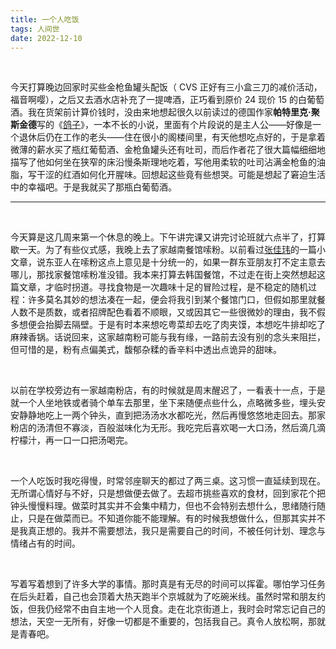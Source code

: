 ```yaml
---
title: 一个人吃饭
tags: 人间世
date: 2022-12-10
---
```


<br/>

今天打算晚边回家时买些金枪鱼罐头配饭（ CVS 正好有三小盒三刀的减价活动，福音啊嘤），之后又去酒水店补充了一提啤酒，正巧看到原价 24 现价 15 的白葡萄酒。我在货架前计算价钱时，没由来地想起很久以前读过的德国作家**帕特里克·聚斯金德**写的《[鸽子](https://book.douban.com/subject/34863427/)》，一本不长的小说，里面有个片段说的是主人公——好像是一个退休后仍在工作的老头——住在很小的阁楼间里，有天他想吃点好的，于是拿着微薄的薪水买了瓶红葡萄酒、金枪鱼罐头还有吐司，而后作者花了很大篇幅细细地描写了他如何坐在狭窄的床沿慢条斯理地吃着，写他用柔软的吐司沾满金枪鱼的油脂，写干涩的红酒如何化开腥味。回想起这些竟有些想哭。可能是想起了窘迫生活中的幸福吧。于是我就买了那瓶白葡萄酒。

---

<br/>

今天算是这几周来第一个休息的晚上。下午讲完课又讲完讨论班就六点半了，打算歇一天。为了有些仪式感，我晚上去了家越南餐馆嗦粉。以前看过[张佳玮](https://www.zhihu.com/people/zhang-jia-wei)的一篇小文章，说东亚人在嗦粉这点上意见是十分统一的，如果一群东亚朋友打不定主意去哪儿，那找家餐馆嗦粉准没错。我本来打算去韩国餐馆，不过走在街上突然想起这篇文章，才临时拐道。寻找食物是一次趣味十足的冒险过程，是不稳定的随机过程：许多莫名其妙的想法凑在一起，便会将我引到某个餐馆门口，但假如那里就餐人数不是质数，或者招牌配色看着不顺眼，又或因其它一些很微妙的理由，我不假多想便会抬脚去隔壁。于是有时本来想吃粤菜却去吃了肉夹馍，本想吃牛排却吃了麻辣香锅。话说回来，这家越南粉可能与我有缘，一路前去没有别的念头来阻拦，但可惜的是，粉有点偏美式，馥郁杂糅的香辛料中透出点诡异的甜味。

<br/>

以前在学校旁边有一家越南粉店，有的时候就是周末醒迟了，一看表十一点，于是就一个人坐地铁或者骑个单车去那里，坐下来随便点些什么，点略微多些，埋头安安静静地吃上一两个钟头，直到把汤汤水水都吃光，然后再慢悠悠地走回去。那家粉店的汤清但不寡淡，百般滋味化为无形。我吃完后喜欢喝一大口汤，然后滴几滴柠檬汁，再一口一口把汤喝完。

<br/>

一个人吃饭时我吃得慢，时常邻座聊天的都过了两三桌。这习惯一直延续到现在。无所谓心情好与不好，只是想做便去做了。去超市挑些喜欢的食材，回到家花个把钟头慢慢料理。做菜时其实并不会集中精力，但也不会特别去想什么，思绪随行随止，只是在做菜而已。不知道你能不能理解。有的时候我想做什么，但那其实并不是我真正想的。我并不需要想法，我只是需要自己的时间，不被任何计划、理念与情绪占有的时间。

<br/>

写着写着想到了许多大学的事情。那时真是有无尽的时间可以挥霍。哪怕学习任务在后头赶着，自己也会顶着大热天跑半个京城就为了吃碗米线。虽然时常和朋友约饭，但我仍经常不由自主地一个人觅食。走在北京街道上，我时会时常忘记自己的想法，天空一无所有，好像一切都是不重要的，包括我自己。真令人放松啊，那就是青春吧。

<br/>